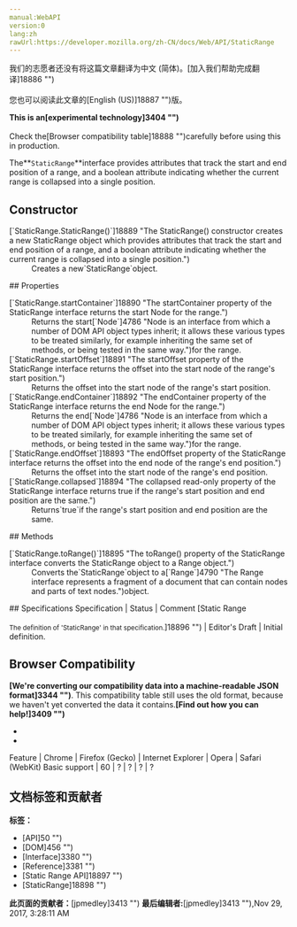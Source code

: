 ```yaml
---
manual:WebAPI
version:0
lang:zh
rawUrl:https://developer.mozilla.org/zh-CN/docs/Web/API/StaticRange
---
```




<bdi>我们的志愿者还没有将这篇文章翻译为<bdi>中文 (简体)</bdi>。[加入我们帮助完成翻译]18886 "")<br></br>您也可以阅读此文章的[English (US)]18887 "")版。</bdi>






**This is an[experimental technology]3404 "")**<br></br>Check the[Browser compatibility table]18888 "")carefully before using this in production.




The**`StaticRange`**interface provides attributes that track the start and end position of a range, and a boolean attribute indicating whether the current range is collapsed into a single position.


## Constructor<a name="Constructor"></a>
<dl><dt id=''>[`StaticRange.StaticRange()`]18889 "The StaticRange() constructor creates a new StaticRange object which provides attributes that track the start and end position of a range, and a boolean attribute indicating whether the current range is collapsed into a single position.")</dt><dd>Creates a new`StaticRange`object.</dd></dl>
## Properties<a name="Properties"></a>
<dl><dt id=''>[`StaticRange.startContainer`]18890 "The startContainer property of the StaticRange interface returns the start Node for the range.")</dt><dd>Returns the start[`Node`]4786 "Node is an interface from which a number of DOM API object types inherit; it allows these various types to be treated similarly, for example inheriting the same set of methods, or being tested in the same way.")for the range.</dd><dt id=''>[`StaticRange.startOffset`]18891 "The startOffset property of the StaticRange interface returns the offset into the start node of the range's start position.")</dt><dd>Returns the offset into the start node of the range&#39;s start position.</dd><dt id=''>[`StaticRange.endContainer`]18892 "The endContainer property of the StaticRange interface returns the end Node for the range.")</dt><dd>Returns the end[`Node`]4786 "Node is an interface from which a number of DOM API object types inherit; it allows these various types to be treated similarly, for example inheriting the same set of methods, or being tested in the same way.")for the range.</dd><dt id=''>[`StaticRange.endOffset`]18893 "The endOffset property of the StaticRange interface returns the offset into the end node of the range's end position.")</dt><dd>Returns the offset into the start node of the range&#39;s end position.</dd><dt id=''>[`StaticRange.collapsed`]18894 "The collapsed read-only property of the StaticRange interface returns true if the range's start position and end position are the same.")</dt><dd>Returns`true`if the range&#39;s start position and end position are the same.</dd></dl>
## Methods<a name="Methods"></a>
<dl><dt id=''>[`StaticRange.toRange()`]18895 "The toRange() property of the StaticRange interface converts the StaticRange object to a Range object.")</dt><dd>Converts the`StaticRange`object to a[`Range`]4790 "The Range interface represents a fragment of a document that can contain nodes and parts of text nodes.")object.</dd></dl>
## Specifications<a name="Specifications"></a>
Specification | Status | Comment 
[Static Range<br></br><small>The definition of &#39;StaticRange&#39; in that specification.</small>]18896 "") | Editor&#39;s Draft | Initial definition. 


## Browser Compatibility<a name="Browser_Compatibility"></a>


**[We&#39;re converting our compatibility data into a machine-readable JSON format]3344 "")**. This compatibility table still uses the old format, because we haven&#39;t yet converted the data it contains.**[Find out how you can help!]3409 "")**


* 
* 
Feature | Chrome | Firefox (Gecko) | Internet Explorer | Opera | Safari (WebKit) 
Basic support | 60 | ? | ? | ? | ? 







## 文档标签和贡献者
**标签：**
* [API]50 "")
* [DOM]456 "")
* [Interface]3380 "")
* [Reference]3381 "")
* [Static Range API]18897 "")
* [StaticRange]18898 "")

**此页面的贡献者：**[jpmedley]3413 "")
**最后编辑者:**[jpmedley]3413 ""),<time>Nov 29, 2017, 3:28:11 AM</time>


